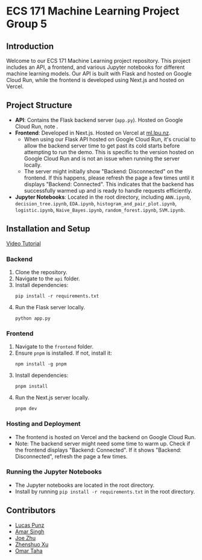 # ECS 171 Machine Learning Project Group 5

## Introduction

Welcome to our ECS 171 Machine Learning project repository. This project includes an API, a frontend, and various Jupyter notebooks for different machine learning models. Our API is built with Flask and hosted on Google Cloud Run, while the frontend is developed using Next.js and hosted on Vercel.

## Project Structure

- **API**: Contains the Flask backend server (`app.py`). Hosted on Google Cloud Run, note .
- **Frontend**: Developed in Next.js. Hosted on Vercel at [ml.lpu.nz](https://ml.lpu.nz).
    - When using our Flask API hosted on Google Cloud Run, it's crucial to allow the backend server time to get past its cold starts before attempting to run the demo. This is specific to the version hosted on Google Cloud Run and is not an issue when running the server locally.
    - The server might initially show "Backend: Disconnected" on the frontend. If this happens, please refresh the page a few times until it displays "Backend: Connected". This indicates that the backend has successfully warmed up and is ready to handle requests efficiently.
- **Jupyter Notebooks**: Located in the root directory, including `ANN.ipynb`, `decision_tree.ipynb`, `EDA.ipynb`, `histogram_and_pair_plot.ipynb`, `logistic.ipynb`, `Naive_Bayes.ipynb`, `random_forest.ipynb`, `SVM.ipynb`.

## Installation and Setup
[Video Tutorial](https://drive.google.com/file/d/11-k7_zFbdooiE9jKfJvr-d6x6G5dE-dK/view)

### Backend

1. Clone the repository.
2. Navigate to the `api` folder.
3. Install dependencies:
   ```
   pip install -r requirements.txt
   ```
4. Run the Flask server locally.
    ```
    python app.py
    ```

### Frontend

1. Navigate to the `frontend` folder.
2. Ensure `pnpm` is installed. If not, install it:
   ```
   npm install -g pnpm
   ```
3. Install dependencies:
   ```
   pnpm install
   ```
4. Run the Next.js server locally.
   ```
   pnpm dev
   ```

### Hosting and Deployment

- The frontend is hosted on Vercel and the backend on Google Cloud Run.
- Note: The backend server might need some time to warm up. Check if the frontend displays "Backend: Connected". If it shows "Backend: Disconnected", refresh the page a few times.

### Running the Jupyter Notebooks
- The Jupyter notebooks are located in the root directory.
- Install by running `pip install -r requirements.txt` in the root directory.

## Contributors

- [Lucas Punz](https://github.com/lucaspunz)
- [Amar Singh](https://github.com/am7r)
- [Joe Zhu](https://github.com/AlundorZhu)
- [Zhenshuo Xu](https://github.com/sodqwq)
- [Omar Taha](https://github.com/iu7u13)
